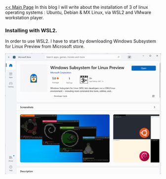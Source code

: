 [<< Main Page](https://supakornpholsiri.github.io/)
In this blog I will write about the installation of 3 of linux operating systems : Ubuntu, Debian & MX Linux, via WSL2 and VMware workstation player.

### Installing with WSL2. ###
In order to use WSL2. I have to start by downloading Windows Subsystem for Linux Preview from Microsoft store.

![Windows Subsystem for Linux Preview](/assets/images/WSLPreview.png)
